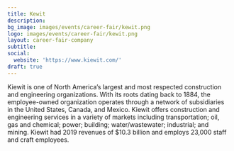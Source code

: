 ```yaml
---
title: Kewit
description: 
bg_image: images/events/career-fair/kewit.png
logo: images/events/career-fair/kewit.png
layout: career-fair-company
subtitle: 
social:
  website: 'https://www.kiewit.com/'
draft: true
---
```

Kiewit is one of North America’s largest and most respected construction and engineering organizations. With its roots dating back to 1884, the employee-owned organization operates through a network of subsidiaries in the United States, Canada, and Mexico. Kiewit offers construction and engineering services in a variety of markets including transportation; oil, gas and chemical; power; building; water/wastewater; industrial; and mining. Kiewit had 2019 revenues of $10.3 billion and employs 23,000 staff and craft employees. 